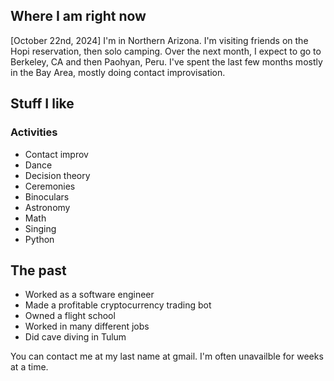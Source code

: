 ## Where I am right now
[October 22nd, 2024] I'm in Northern Arizona. I'm visiting friends on the Hopi reservation, then solo camping. Over the next month, I expect to go to Berkeley, CA and then Paohyan, Peru. I've spent the last few months mostly in the Bay Area, mostly doing contact improvisation.

## Stuff I like
### Activities
* Contact improv
* Dance
* Decision theory
* Ceremonies
* Binoculars
* Astronomy
* Math
* Singing
* Python
 
## The past
 * Worked as a software engineer
 * Made a profitable cryptocurrency trading bot
 * Owned a flight school
 * Worked in many different jobs
 * Did cave diving in Tulum

You can contact me at my last name at gmail. I'm often unavailble for weeks at a time.
